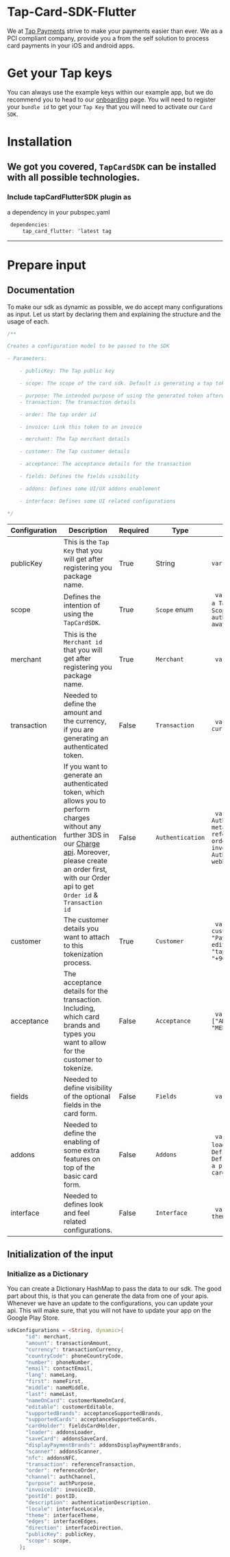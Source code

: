 # Tap-Card-SDK-Flutter
We at [Tap Payments](https://www.tap.company/) strive to make your payments easier than ever. We as a PCI compliant company, provide you a from the self solution to process card payments in your iOS and android apps.

# Get your Tap keys
You can always use the example keys within our example app, but we do recommend you to head to our [onboarding](https://register.tap.company/sell)  page. You will need to register your `bundle id` to get your `Tap Key` that you will need to activate our `Card SDK`.

# Installation
We got you covered, `TapCardSDK` can be installed with all possible technologies.
---

<a name="installation_with_pubspec"></a>

### Include tapCardFlutterSDK plugin as 
a dependency in your pubspec.yaml

```dart
 dependencies:
     tap_card_flutter: ^latest tag
```

---

# Prepare input

## Documentation

To make our sdk as dynamic as possible, we do accept many configurations as input. Let us start by declaring them and explaining the structure and the usage of each.
```dart
/**

Creates a configuration model to be passed to the SDK

- Parameters:

	- publicKey: The Tap public key

	- scope: The scope of the card sdk. Default is generating a tap token

	- purpose: The intended purpose of using the generated token afterwards.
	- transaction: The transaction details

	- order: The tap order id

	- invoice: Link this token to an invoice

	- merchant: The Tap merchant details

	- customer: The Tap customer details

	- acceptance: The acceptance details for the transaction

	- fields: Defines the fields visibility

	- addons: Defines some UI/UX addons enablement

	- interface: Defines some UI related configurations

*/
```

|Configuration|Description | Required | Type| Sample
|--|--|--| --|--|
| publicKey| This is the `Tap Key` that you will get after registering you package name. | True  | String| `var publicKey:String = "pk_test_YhUjg9PNT8oDlKJ1aE2fMRz7"` |
| scope| Defines the intention of using the `TapCardSDK`. | True  | `Scope` enum| ` var scope:Scope = Scope.Token //This means you will get a Tap token to use afterwards` OR ` var scope:Scope = Scope.Authenticate //This means you will get an authenticated Tap token to use in our charge api right away`  |
| merchant| This is the `Merchant id` that you will get after registering you package name. | True  | `Merchant`| ` var merchant:Merchant = Merchant(id= "")` |
| transaction| Needed to define the amount and the currency, if you are generating an authenticated token. | False  | `Transaction`| ` var transaction:Transaction = Transaction(amount= 1, currency= "SAR")` |
| authentication| If you want to generate an authenticated token, which allows you to perform charges without any further 3DS in our [Charge api](https://developers.tap.company/reference/create-a-charge). Moreover, please create an order first, with our Order api to get `Order id` & `Transaction id` | False  | `Authentication`| ` var authentication:Authentication = Authentication(description= "Authentication description", metadata:HashMap = metadata.put("utf1","data"), reference: Reference(transaction=  "Your transaction id", order= "Your order id"), invoice: Invoice(id= "If have an invoice id to attach"), authentication: AuthenticationClass(), post: Post(url="Your server webhook if needed"))` |
| customer| The customer details you want to attach to this tokenization process. | True  | `Customer`| ` var customer:Customer = Customer(id= "If you have a tap customer id", name= [Name(lang: "en", first: "Tap", last: "Payments", middle: "")], nameOnCard= "Tap Payments", editable= **true**, contact: Contact(email= "tappayments@tap.company", phone= Phone(countryCode= "+965", number= "88888888")))` |
| acceptance| The acceptance details for the transaction. Including, which card brands and types you want to allow for the customer to tokenize. | False  | `Acceptance`| ` var  acceptance:Acceptance = Acceptance(supportedBrands=["AMERICAN_EXPRESS","VISA","MASTERCARD","OMANNET","MADA", "MEEZA"], supportedCards= ["CREDIT","DEBIT"])` |
| fields| Needed to define visibility of the optional fields in the card form. | False  | `Fields`| ` var fields:Fields = Fields(cardHolder= true)` |
| addons| Needed to define the enabling of some extra features on top of the basic card form. | False  | `Addons`| ` var addons:Addons = Addons(displayPaymentBrands= true, loader= true,scanner= true)` `/**- displayPaymentBrands: Defines to show the supported card brands logos - loader: Defines to show a loader on top of the card when it is in a processing state - scanner: Defines whether to enable card scanning functionality or not*/`|
| interface| Needed to defines look and feel related configurations. | False  | `Interface`| ` var  interface:Interface = Interface(locale= "en", theme= "light", edges= "curved", direction= "dynamic")` |

## Initialization of the input

### Initialize as a  Dictionary 
You can create a Dictionary HashMap to pass the data to our sdk. The good part about this, is that you can generate the data from one of your apis. Whenever we have an update to the configurations, you can update your api. This will make sure, that you will not have to update your app on the Google Play Store.
```dart
sdkConfigurations = <String, dynamic>{
      "id": merchant,
      "amount": transactionAmount,
      "currency": transactionCurrency,
      "countryCode": phoneCountryCode,
      "number": phoneNumber,
      "email": contactEmail,
      "lang": nameLang,
      "first": nameFirst,
      "middle": nameMiddle,
      "last": nameLast,
      "nameOnCard": customerNameOnCard,
      "editable": customerEditable,
      "supportedBrands": acceptanceSupportedBrands,
      "supportedCards": acceptanceSupportedCards,
      "cardHolder": fieldsCardHolder,
      "loader": addonsLoader,
      "saveCard": addonsSaveCard,
      "displayPaymentBrands": addonsDisplayPaymentBrands,
      "scanner": addonsScanner,
      "nfc": addonsNFC,
      "transaction": referenceTransaction,
      "order": referenceOrder,
      "channel": authChannel,
      "purpose": authPurpose,
      "invoiceId": invoiceID,
      "postId": postID,
      "description": authenticationDescription,
      "locale": interfaceLocale,
      "theme": interfaceTheme,
      "edges": interfaceEdges,
      "direction": interfaceDirection,
      "publicKey": publicKey,
      "scope": scope,
    };

```
